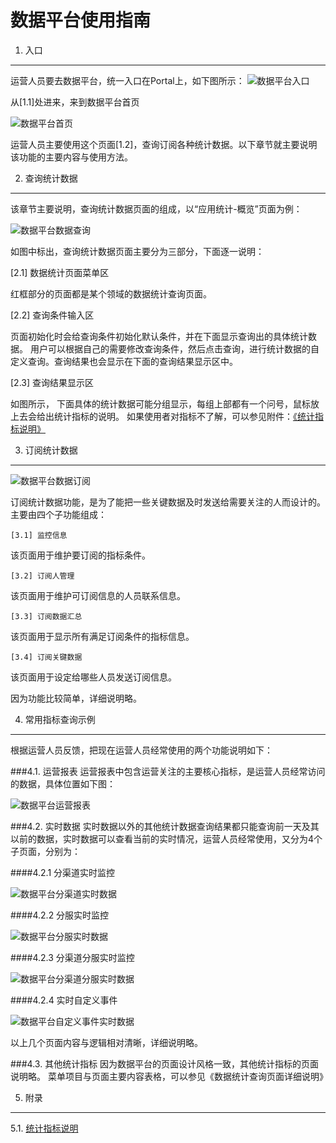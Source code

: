 数据平台使用指南
====================================


1. 入口
------------------------------------

运营人员要去数据平台，统一入口在Portal上，如下图所示：
![数据平台入口](./images/Portal2DataPlatform.PNG)

从[1.1]处进来，来到数据平台首页

![数据平台首页](./images/DataPlatformIndex.PNG)

运营人员主要使用这个页面[1.2]，查询订阅各种统计数据。以下章节就主要说明该功能的主要内容与使用方法。


2. 查询统计数据
------------------------------------

该章节主要说明，查询统计数据页面的组成，以“应用统计-概览”页面为例：

![数据平台数据查询](./images/DataPlatFormQuery.PNG)

如图中标出，查询统计数据页面主要分为三部分，下面逐一说明：

[2.1] 数据统计页面菜单区

红框部分的页面都是某个领域的数据统计查询页面。

[2.2] 查询条件输入区

页面初始化时会给查询条件初始化默认条件，并在下面显示查询出的具体统计数据。
用户可以根据自己的需要修改查询条件，然后点击查询，进行统计数据的自定义查询。查询结果也会显示在下面的查询结果显示区中。

[2.3] 查询结果显示区

如图所示，
下面具体的统计数据可能分组显示，每组上部都有一个问号，鼠标放上去会给出统计指标的说明。
如果使用者对指标不了解，可以参见附件：<a href="./operationindex.md" target="_blank">《统计指标说明》</a>


3. 订阅统计数据
--------------------------------------

![数据平台数据订阅](./images/DataPlatFormSubscription.PNG)

订阅统计数据功能，是为了能把一些关键数据及时发送给需要关注的人而设计的。
主要由四个子功能组成：

	[3.1] 监控信息
该页面用于维护要订阅的指标条件。

	[3.2] 订阅人管理
该页面用于维护可订阅信息的人员联系信息。

	[3.3] 订阅数据汇总
该页面用于显示所有满足订阅条件的指标信息。

	[3.4] 订阅关键数据
该页面用于设定给哪些人员发送订阅信息。

因为功能比较简单，详细说明略。

4. 常用指标查询示例
------------------------------------
根据运营人员反馈，把现在运营人员经常使用的两个功能说明如下：

###4.1. 运营报表
运营报表中包含运营关注的主要核心指标，是运营人员经常访问的数据，具体位置如下图：

![数据平台运营报表](./images/DataPlatformBusinessReport.PNG)

###4.2. 实时数据
实时数据以外的其他统计数据查询结果都只能查询前一天及其以前的数据，实时数据可以查看当前的实时情况，运营人员经常使用，又分为4个子页面，分别为：

####4.2.1 分渠道实时监控

![数据平台分渠道实时数据](images\DataPlatformRealtimeDataPerChannel.PNG)

####4.2.2 分服实时监控

![数据平台分服实时数据](images\DataPlatformRealtimeDataPerServer.PNG)

####4.2.3 分渠道分服实时监控

![数据平台分渠道分服实时数据](images\DataPlatformRealtimeDataPerChannelPerServer.PNG)

####4.2.4 实时自定义事件

![数据平台自定义事件实时数据](images\DataPlatformRealtimeDataCustomEvent.PNG)

以上几个页面内容与逻辑相对清晰，详细说明略。

###4.3. 其他统计指标
因为数据平台的页面设计风格一致，其他统计指标的页面说明略。
菜单项目与页面主要内容表格，可以参见《数据统计查询页面详细说明》

5. 附录
------------------------------------

5.1. <a href="./operationindex.md" target="_blank">统计指标说明</a>
